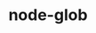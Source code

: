 ---
codehost: https://github.com/https://github.com/isaacs/node-glob
logohandle: github_node-glob
sort: node-glob
title: node-glob
website: https://github.com/isaacs/node-glob
---